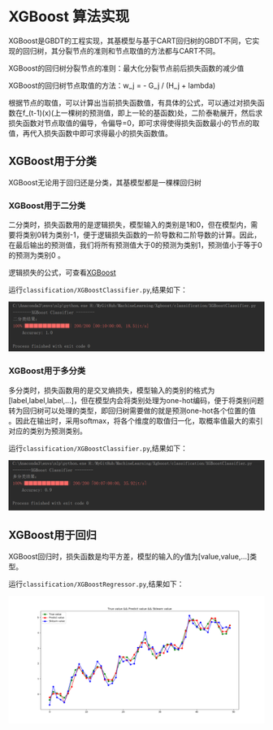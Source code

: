 # XGBoost 算法实现

XGBoost是GBDT的工程实现，其基模型与基于CART回归树的GBDT不同，它实现的回归树，其分裂节点的准则和节点取值的方法都与CART不同。

XGBoost的回归树分裂节点的准则：最大化分裂节点前后损失函数的减少值

XGBoost的回归树节点取值的方法：w_j = - G_j / (H_j + lambda)

根据节点的取值，可以计算出当前损失函数值，有具体的公式，可以通过对损失函数在f_(t-1)(x)(上一棵树的预测值，即上一轮的基函数)处，二阶泰勒展开，然后求损失函数对节点取值的偏导，令偏导=0，即可求得使得损失函数最小的节点的取值，再代入损失函数中即可求得最小的损失函数值。

## XGBoost用于分类

XGBoost无论用于回归还是分类，其基模型都是一棵棵回归树

### XGBoost用于二分类

二分类时，损失函数用的是逻辑损失，模型输入的类别是1和0，但在模型内，需要将类别0转为类别-1，便于逻辑损失函数的一阶导数和二阶导数的计算。因此，在最后输出的预测值，我们将所有预测值大于0的预测为类别1，预测值小于等于0的预测为类别0 。

逻辑损失的公式，可查看[XGBoost](https://xgboost.readthedocs.io/en/latest/tutorials/model.html)

运行`classification/XGBoostClassifier.py`,结果如下：

![](./image/t.png)

### XGBoost用于多分类

多分类时，损失函数用的是交叉熵损失，模型输入的类别的格式为[label,label,label,...]，但在模型内会将类别处理为one-hot编码，便于将类别问题转为回归树可以处理的类型，即回归树需要做的就是预测one-hot各个位置的值 。因此在输出时，采用softmax，将各个维度的取值归一化，取概率值最大的索引对应的类别为预测类别。

运行`classification/XGBoostClassifier.py`,结果如下：

![](./image/m.png)

## XGBoost用于回归

XGBoost回归时，损失函数是均平方差，模型的输入的y值为[value,value,...]类型。

运行`classification/XGBoostRegressor.py`,结果如下：

![](./image/r.png)